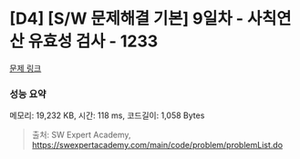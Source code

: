 # [D4] [S/W 문제해결 기본] 9일차 - 사칙연산 유효성 검사 - 1233 

[문제 링크](https://swexpertacademy.com/main/code/problem/problemDetail.do?contestProbId=AV141176AIwCFAYD) 

### 성능 요약

메모리: 19,232 KB, 시간: 118 ms, 코드길이: 1,058 Bytes



> 출처: SW Expert Academy, https://swexpertacademy.com/main/code/problem/problemList.do